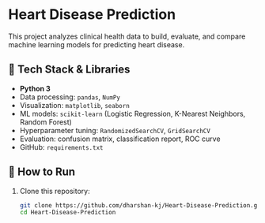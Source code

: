# Heart Disease Prediction

This project analyzes clinical health data to build, evaluate, and compare machine learning models for predicting heart disease.

## 🧰 Tech Stack & Libraries

- **Python 3**
- Data processing: `pandas`, `NumPy`
- Visualization: `matplotlib`, `seaborn`
- ML models: `scikit-learn` (Logistic Regression, K-Nearest Neighbors, Random Forest)
- Hyperparameter tuning: `RandomizedSearchCV`, `GridSearchCV`
- Evaluation: confusion matrix, classification report, ROC curve
- GitHub: `requirements.txt`

## 🚀 How to Run

1. Clone this repository:
   ```bash
   git clone https://github.com/dharshan-kj/Heart-Disease-Prediction.git
   cd Heart-Disease-Prediction
